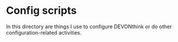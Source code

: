 # Config scripts

In this directory are things I use to configure DEVONthink or do other configuration-related activities.
